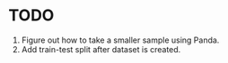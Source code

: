 # TODO

1. Figure out how to take a smaller sample using Panda.
2. Add train-test split after dataset is created.
